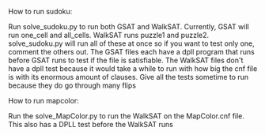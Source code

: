 How to run sudoku:

Run solve_sudoku.py to run both GSAT and WalkSAT. Currently, GSAT will run one_cell and all_cells. WalkSAT runs puzzle1 and puzzle2. 
solve_sudoku.py will run all of these at once so if you want to test only one, comment the others out. The GSAT files each have a dpll 
program that runs before GSAT runs to test if the file is satisfiable. The WalkSAT files don't have a dpll test because it would take a 
while to run with how big the cnf file is with its enormous amount of clauses. Give all the tests sometime to run because they do go 
through many flips

How to run mapcolor:

Run the solve_MapColor.py to run the WalkSAT on the MapColor.cnf file. This also has a DPLL test before the WalkSAT runs